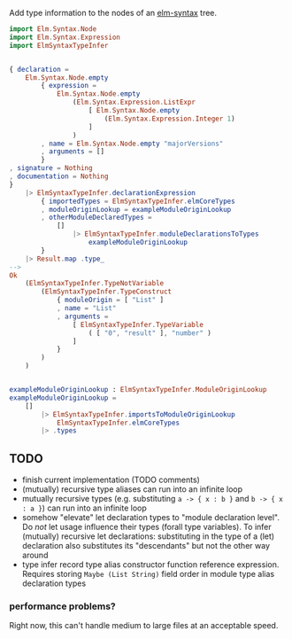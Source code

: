 Add type information to the nodes
of an [elm-syntax](https://dark.elm.dmy.fr/packages/stil4m/elm-syntax/latest/) tree.

```elm
import Elm.Syntax.Node
import Elm.Syntax.Expression
import ElmSyntaxTypeInfer


{ declaration =
    Elm.Syntax.Node.empty
        { expression =
            Elm.Syntax.Node.empty
                (Elm.Syntax.Expression.ListExpr
                    [ Elm.Syntax.Node.empty
                        (Elm.Syntax.Expression.Integer 1)
                    ]
                )
        , name = Elm.Syntax.Node.empty "majorVersions"
        , arguments = []
        }
, signature = Nothing
, documentation = Nothing
}
    |> ElmSyntaxTypeInfer.declarationExpression
        { importedTypes = ElmSyntaxTypeInfer.elmCoreTypes
        , moduleOriginLookup = exampleModuleOriginLookup
        , otherModuleDeclaredTypes =
            []
                |> ElmSyntaxTypeInfer.moduleDeclarationsToTypes
                    exampleModuleOriginLookup
        }
    |> Result.map .type_
-->
Ok
    (ElmSyntaxTypeInfer.TypeNotVariable
        (ElmSyntaxTypeInfer.TypeConstruct
            { moduleOrigin = [ "List" ]
            , name = "List"
            , arguments =
                [ ElmSyntaxTypeInfer.TypeVariable
                    ( [ "0", "result" ], "number" )
                ]
            }
        )
    )


exampleModuleOriginLookup : ElmSyntaxTypeInfer.ModuleOriginLookup
exampleModuleOriginLookup =
    []
        |> ElmSyntaxTypeInfer.importsToModuleOriginLookup
            ElmSyntaxTypeInfer.elmCoreTypes
        |> .types
```

## TODO

-   finish current implementation (TODO comments)
-   (mutually) recursive type aliases can run into an infinite loop
-   mutually recursive types (e.g. substituting `a -> { x : b }` and `b -> { x : a }`) can run into an infinite loop
-   somehow "elevate" let declaration types to "module declaration level".
    Do _not_ let usage influence their types
    (forall type variables).
    To infer (mutually) recursive let declarations:
    substituting in the type of a (let) declaration also substitutes its "descendants"
    but not the other way around
-   type infer record type alias constructor function reference expression.
    Requires storing `Maybe (List String)` field order in module type alias declaration types

### performance problems?

Right now, this can't handle medium to large files at an acceptable speed.
